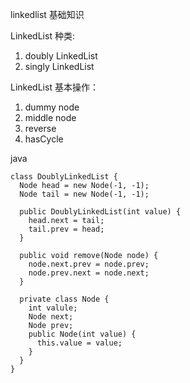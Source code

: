 linkedlist 基础知识

LinkedList 种类:
1. doubly LinkedList
2. singly LinkedList

LinkedList 基本操作：
1. dummy node
2. middle node
3. reverse
4. hasCycle

java
```
class DoublyLinkedList {
  Node head = new Node(-1, -1);
  Node tail = new Node(-1, -1);

  public DoublyLinkedList(int value) {
    head.next = tail;
    tail.prev = head;
  }

  public void remove(Node node) {
    node.next.prev = node.prev;
    node.prev.next = node.next;
  }

  private class Node {
    int valule;
    Node next;
    Node prev;
    public Node(int value) {
      this.value = value;
    }
  }
}
```
